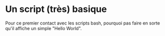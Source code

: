 # Un script (très) basique

Pour ce premier contact avec les scripts bash, pourquoi pas faire en sorte qu'il affiche un simple "Hello World".
